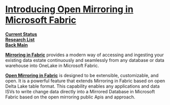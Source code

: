 # **[Introducing Open Mirroring in Microsoft Fabric](https://blog.fabric.microsoft.com/en-us/blog/introducing-open-mirroring-in-microsoft-fabric/)**

**[Current Status](../../../a_status/current_tasks.md)**\
**[Research List](../../research_list.md)**\
**[Back Main](../../../README.md)**

**[Mirroring in Fabric](https://aka.ms/mirroring/docs)** provides a modern way of accessing and ingesting your existing data estate continuously and seamlessly from any database or data warehouse into OneLake in Microsoft Fabric.

**[Open Mirroring in Fabric](https://aka.ms/mirroring/open-mirroring-docs)** is designed to be extensible, customizable, and open. It is a powerful feature that extends Mirroring in Fabric based on open Delta Lake table format. This capability enables any applications and data ISVs to write change data directly into a Mirrored Database in Microsoft Fabric based on the open mirroring public Apis and approach.
